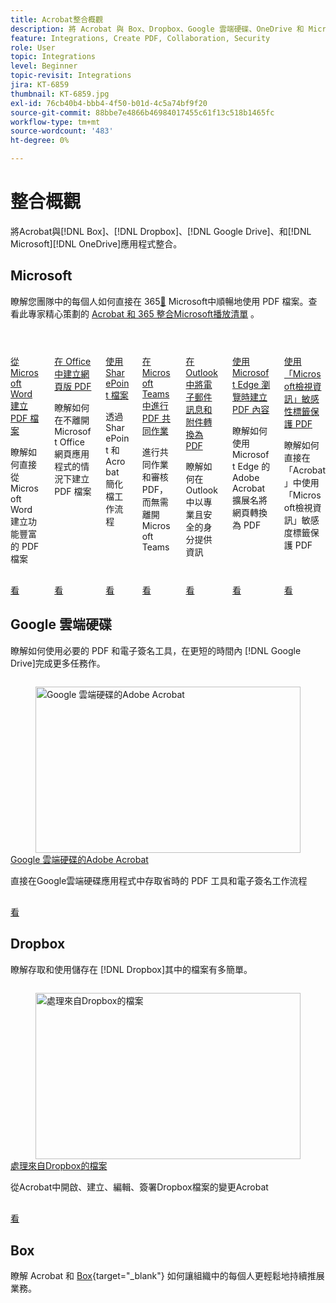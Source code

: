 ```yaml
---
title: Acrobat整合概觀
description: 將 Acrobat 與 Box、Dropbox、Google 雲端硬碟、OneDrive 和 Microsoft 應用程式整合
feature: Integrations, Create PDF, Collaboration, Security
role: User
topic: Integrations
level: Beginner
topic-revisit: Integrations
jira: KT-6859
thumbnail: KT-6859.jpg
exl-id: 76cb40b4-bbb4-4f50-b01d-4c5a74bf9f20
source-git-commit: 88bbe7e4866b46984017455c61f13c518b1465fc
workflow-type: tm+mt
source-wordcount: '483'
ht-degree: 0%

---
```


# 整合概觀

將Acrobat與[!DNL Box]、[!DNL Dropbox]、[!DNL Google Drive]、和[!DNL Microsoft]&#x200B;[!DNL OneDrive]應用程式整合。

## Microsoft

瞭解您團隊中的每個人如何直接在 365[&#128279;](https://www.adobe.com/documentcloud/integrations/microsoft-office-365.html) Microsoft中順暢地使用 PDF 檔案。查看此專家精心策劃的 [Acrobat 和 365 整合Microsoft播放清單](https://experienceleague.adobe.com/zh-hant/playlists/acrobat-integrate-microsoft-365) 。


<!-- START CARDS HTML - DO NOT MODIFY BY HAND -->
<div class="columns">
    <div class="column is-half-tablet is-half-desktop is-one-third-widescreen" aria-label="Create PDF files from Microsoft Word">
        <div class="card" style="height: 100%; display: flex; flex-direction: column; height: 100%;">
            <div class="card-image">
                <figure class="image x-is-16by9">
                    <a href="https://experienceleague.adobe.com/zh-hant/docs/document-cloud-learn/acrobat-learning/integrations/createfromword" title="從 Microsoft Word 建立 PDF 檔案" target="_self" rel="referrer">
                        <img class="is-bordered-r-small" src="https://experienceleague.adobe.com/zh-hant/docs/document-cloud-learn/acrobat-learning/integrations/media_160850f4e616bba4cc020274b0bb208219bc5ba9a.png?width=400&format=webply&optimize=medium" alt="從 Microsoft Word 建立 PDF 檔案"
                             style="width: 100%; aspect-ratio: 16 / 9; object-fit: cover; overflow: hidden; display: block; margin: auto;">
                    </a>
                </figure>
            </div>
            <div class="card-content is-padded-small" style="display: flex; flex-direction: column; flex-grow: 1; justify-content: space-between;">
                <div class="top-card-content">
                    <p class="headline is-size-6 has-text-weight-bold">
                        <a href="https://experienceleague.adobe.com/zh-hant/docs/document-cloud-learn/acrobat-learning/integrations/createfromword" target="_self" rel="referrer" title="從 Microsoft Word 建立 PDF 檔案">從 Microsoft Word 建立 PDF 檔案</a>
                    </p>
                    <p class="is-size-6">瞭解如何直接從 Microsoft Word 建立功能豐富的 PDF 檔案</p>
                </div>
                <a href="https://experienceleague.adobe.com/zh-hant/docs/document-cloud-learn/acrobat-learning/integrations/createfromword" target="_self" rel="referrer" class="spectrum-Button spectrum-Button--outline spectrum-Button--primary spectrum-Button--sizeM" style="align-self: flex-start; margin-top: 1rem;">
                    <span class="spectrum-Button-label has-no-wrap has-text-weight-bold">看</span>
                </a>
            </div>
        </div>
    </div>
    <div class="column is-half-tablet is-half-desktop is-one-third-widescreen" aria-label="Create PDFs in Office for the web">
        <div class="card" style="height: 100%; display: flex; flex-direction: column; height: 100%;">
            <div class="card-image">
                <figure class="image x-is-16by9">
                    <a href="https://experienceleague.adobe.com/zh-hant/docs/document-cloud-learn/acrobat-learning/integrations/createofficeweb" title="在 Office 中建立網頁版 PDF" target="_self" rel="referrer">
                        <img class="is-bordered-r-small" src="https://experienceleague.adobe.com/zh-hant/docs/document-cloud-learn/acrobat-learning/integrations/media_18aa95e189db566b04ebc9fbe5b06bf2824641c4d.png?width=400&format=webply&optimize=medium" alt="在 Office 中建立網頁版 PDF"
                             style="width: 100%; aspect-ratio: 16 / 9; object-fit: cover; overflow: hidden; display: block; margin: auto;">
                    </a>
                </figure>
            </div>
            <div class="card-content is-padded-small" style="display: flex; flex-direction: column; flex-grow: 1; justify-content: space-between;">
                <div class="top-card-content">
                    <p class="headline is-size-6 has-text-weight-bold">
                        <a href="https://experienceleague.adobe.com/zh-hant/docs/document-cloud-learn/acrobat-learning/integrations/createofficeweb" target="_self" rel="referrer" title="在 Office 中建立網頁版 PDF">在 Office 中建立網頁版 PDF</a>
                    </p>
                    <p class="is-size-6">瞭解如何在不離開 Microsoft Office 網頁應用程式的情況下建立 PDF 檔案</p>
                </div>
                <a href="https://experienceleague.adobe.com/zh-hant/docs/document-cloud-learn/acrobat-learning/integrations/createofficeweb" target="_self" rel="referrer" class="spectrum-Button spectrum-Button--outline spectrum-Button--primary spectrum-Button--sizeM" style="align-self: flex-start; margin-top: 1rem;">
                    <span class="spectrum-Button-label has-no-wrap has-text-weight-bold">看</span>
                </a>
            </div>
        </div>
    </div>
    <div class="column is-half-tablet is-half-desktop is-one-third-widescreen" aria-label="Work with your SharePoint files">
        <div class="card" style="height: 100%; display: flex; flex-direction: column; height: 100%;">
            <div class="card-image">
                <figure class="image x-is-16by9">
                    <a href="https://experienceleague.adobe.com/zh-hant/docs/document-cloud-learn/acrobat-learning/integrations/acrobatandsp" title="使用 SharePoint 檔案" target="_self" rel="referrer">
                        <img class="is-bordered-r-small" src="https://experienceleague.adobe.com/zh-hant/docs/document-cloud-learn/acrobat-learning/integrations/media_11c43a21e8c6e903139e82e352cdc6a5cea8fc0b0.png?width=400&format=webply&optimize=medium" alt="使用 SharePoint 檔案"
                             style="width: 100%; aspect-ratio: 16 / 9; object-fit: cover; overflow: hidden; display: block; margin: auto;">
                    </a>
                </figure>
            </div>
            <div class="card-content is-padded-small" style="display: flex; flex-direction: column; flex-grow: 1; justify-content: space-between;">
                <div class="top-card-content">
                    <p class="headline is-size-6 has-text-weight-bold">
                        <a href="https://experienceleague.adobe.com/zh-hant/docs/document-cloud-learn/acrobat-learning/integrations/acrobatandsp" target="_self" rel="referrer" title="使用 SharePoint 檔案">使用 SharePoint 檔案</a>
                    </p>
                    <p class="is-size-6">透過 SharePoint 和 Acrobat 簡化檔工作流程</p>
                </div>
                <a href="https://experienceleague.adobe.com/zh-hant/docs/document-cloud-learn/acrobat-learning/integrations/acrobatandsp" target="_self" rel="referrer" class="spectrum-Button spectrum-Button--outline spectrum-Button--primary spectrum-Button--sizeM" style="align-self: flex-start; margin-top: 1rem;">
                    <span class="spectrum-Button-label has-no-wrap has-text-weight-bold">看</span>
                </a>
            </div>
        </div>
    </div>
    <div class="column is-half-tablet is-half-desktop is-one-third-widescreen" aria-label="PDF collaboration in Microsoft Teams">
        <div class="card" style="height: 100%; display: flex; flex-direction: column; height: 100%;">
            <div class="card-image">
                <figure class="image x-is-16by9">
                    <a href="https://experienceleague.adobe.com/zh-hant/docs/document-cloud-learn/acrobat-learning/integrations/acrobatandteams" title="在 Microsoft Teams 中進行 PDF 共同作業" target="_self" rel="referrer">
                        <img class="is-bordered-r-small" src="https://experienceleague.adobe.com/zh-hant/docs/document-cloud-learn/acrobat-learning/integrations/media_188870a15e61bcc699e58800392f30c1122ec61df.png?width=400&format=webply&optimize=medium" alt="在 Microsoft Teams 中進行 PDF 共同作業"
                             style="width: 100%; aspect-ratio: 16 / 9; object-fit: cover; overflow: hidden; display: block; margin: auto;">
                    </a>
                </figure>
            </div>
            <div class="card-content is-padded-small" style="display: flex; flex-direction: column; flex-grow: 1; justify-content: space-between;">
                <div class="top-card-content">
                    <p class="headline is-size-6 has-text-weight-bold">
                        <a href="https://experienceleague.adobe.com/zh-hant/docs/document-cloud-learn/acrobat-learning/integrations/acrobatandteams" target="_self" rel="referrer" title="在 Microsoft Teams 中進行 PDF 共同作業">在 Microsoft Teams 中進行 PDF 共同作業</a>
                    </p>
                    <p class="is-size-6">進行共同作業和審核 PDF，而無需離開Microsoft Teams</p>
                </div>
                <a href="https://experienceleague.adobe.com/zh-hant/docs/document-cloud-learn/acrobat-learning/integrations/acrobatandteams" target="_self" rel="referrer" class="spectrum-Button spectrum-Button--outline spectrum-Button--primary spectrum-Button--sizeM" style="align-self: flex-start; margin-top: 1rem;">
                    <span class="spectrum-Button-label has-no-wrap has-text-weight-bold">看</span>
                </a>
            </div>
        </div>
    </div>
    <div class="column is-half-tablet is-half-desktop is-one-third-widescreen" aria-label="Convert email messages and attachments to PDF in Outlook">
        <div class="card" style="height: 100%; display: flex; flex-direction: column; height: 100%;">
            <div class="card-image">
                <figure class="image x-is-16by9">
                    <a href="https://experienceleague.adobe.com/zh-hant/docs/document-cloud-learn/acrobat-learning/integrations/outlook" title="在 Outlook 中將電子郵件訊息和附件轉換為 PDF" target="_self" rel="referrer">
                        <img class="is-bordered-r-small" src="https://experienceleague.adobe.com/zh-hant/docs/document-cloud-learn/acrobat-learning/integrations/media_1ec7f9367d8d7b1377ae45b9701b9c5556a07484e.png?width=400&format=webply&optimize=medium" alt="在 Outlook 中將電子郵件訊息和附件轉換為 PDF"
                             style="width: 100%; aspect-ratio: 16 / 9; object-fit: cover; overflow: hidden; display: block; margin: auto;">
                    </a>
                </figure>
            </div>
            <div class="card-content is-padded-small" style="display: flex; flex-direction: column; flex-grow: 1; justify-content: space-between;">
                <div class="top-card-content">
                    <p class="headline is-size-6 has-text-weight-bold">
                        <a href="https://experienceleague.adobe.com/zh-hant/docs/document-cloud-learn/acrobat-learning/integrations/outlook" target="_self" rel="referrer" title="在 Outlook 中將電子郵件訊息和附件轉換為 PDF">在 Outlook 中將電子郵件訊息和附件轉換為 PDF</a>
                    </p>
                    <p class="is-size-6">瞭解如何在 Outlook 中以專業且安全的身分提供資訊</p>
                </div>
                <a href="https://experienceleague.adobe.com/zh-hant/docs/document-cloud-learn/acrobat-learning/integrations/outlook" target="_self" rel="referrer" class="spectrum-Button spectrum-Button--outline spectrum-Button--primary spectrum-Button--sizeM" style="align-self: flex-start; margin-top: 1rem;">
                    <span class="spectrum-Button-label has-no-wrap has-text-weight-bold">看</span>
                </a>
            </div>
        </div>
    </div>
    <div class="column is-half-tablet is-half-desktop is-one-third-widescreen" aria-label="Create PDF content while browsing with Microsoft Edge">
        <div class="card" style="height: 100%; display: flex; flex-direction: column; height: 100%;">
            <div class="card-image">
                <figure class="image x-is-16by9">
                    <a href="https://experienceleague.adobe.com/zh-hant/docs/document-cloud-learn/acrobat-learning/integrations/edge" title="使用 Microsoft Edge 瀏覽時建立 PDF 內容" target="_self" rel="referrer">
                        <img class="is-bordered-r-small" src="https://experienceleague.adobe.com/zh-hant/docs/document-cloud-learn/acrobat-learning/integrations/media_1c6d030256fba40db1a9b2a9bfd53798abbb5048a.png?width=400&format=webply&optimize=medium" alt="使用 Microsoft Edge 瀏覽時建立 PDF 內容"
                             style="width: 100%; aspect-ratio: 16 / 9; object-fit: cover; overflow: hidden; display: block; margin: auto;">
                    </a>
                </figure>
            </div>
            <div class="card-content is-padded-small" style="display: flex; flex-direction: column; flex-grow: 1; justify-content: space-between;">
                <div class="top-card-content">
                    <p class="headline is-size-6 has-text-weight-bold">
                        <a href="https://experienceleague.adobe.com/zh-hant/docs/document-cloud-learn/acrobat-learning/integrations/edge" target="_self" rel="referrer" title="使用 Microsoft Edge 瀏覽時建立 PDF 內容">使用 Microsoft Edge 瀏覽時建立 PDF 內容</a>
                    </p>
                    <p class="is-size-6">瞭解如何使用 Microsoft Edge 的Adobe Acrobat擴展名將網頁轉換為 PDF</p>
                </div>
                <a href="https://experienceleague.adobe.com/zh-hant/docs/document-cloud-learn/acrobat-learning/integrations/edge" target="_self" rel="referrer" class="spectrum-Button spectrum-Button--outline spectrum-Button--primary spectrum-Button--sizeM" style="align-self: flex-start; margin-top: 1rem;">
                    <span class="spectrum-Button-label has-no-wrap has-text-weight-bold">看</span>
                </a>
            </div>
        </div>
    </div>
    <div class="column is-half-tablet is-half-desktop is-one-third-widescreen" aria-label="Protect PDFs using Microsoft Purview Information sensitivity labels">
        <div class="card" style="height: 100%; display: flex; flex-direction: column; height: 100%;">
            <div class="card-image">
                <figure class="image x-is-16by9">
                    <a href="https://experienceleague.adobe.com/zh-hant/docs/document-cloud-learn/acrobat-learning/integrations/microsoftsensitivitylabels" title="使用「Microsoft檢視資訊」敏感性標籤保護 PDF" target="_self" rel="referrer">
                        <img class="is-bordered-r-small" src="https://experienceleague.adobe.com/zh-hant/docs/document-cloud-learn/acrobat-learning/integrations/media_1085db4004c8609c978659d2faaaa254392749f9a.png?width=400&format=webply&optimize=medium" alt="使用「Microsoft檢視資訊」敏感性標籤保護 PDF"
                             style="width: 100%; aspect-ratio: 16 / 9; object-fit: cover; overflow: hidden; display: block; margin: auto;">
                    </a>
                </figure>
            </div>
            <div class="card-content is-padded-small" style="display: flex; flex-direction: column; flex-grow: 1; justify-content: space-between;">
                <div class="top-card-content">
                    <p class="headline is-size-6 has-text-weight-bold">
                        <a href="https://experienceleague.adobe.com/zh-hant/docs/document-cloud-learn/acrobat-learning/integrations/microsoftsensitivitylabels" target="_self" rel="referrer" title="使用「Microsoft檢視資訊」敏感性標籤保護 PDF">使用「Microsoft檢視資訊」敏感性標籤保護 PDF</a>
                    </p>
                    <p class="is-size-6">瞭解如何直接在「Acrobat」中使用「Microsoft檢視資訊」敏感度標籤保護 PDF</p>
                </div>
                <a href="https://experienceleague.adobe.com/zh-hant/docs/document-cloud-learn/acrobat-learning/integrations/microsoftsensitivitylabels" target="_self" rel="referrer" class="spectrum-Button spectrum-Button--outline spectrum-Button--primary spectrum-Button--sizeM" style="align-self: flex-start; margin-top: 1rem;">
                    <span class="spectrum-Button-label has-no-wrap has-text-weight-bold">看</span>
                </a>
            </div>
        </div>
    </div>
</div>
<!-- END CARDS HTML - DO NOT MODIFY BY HAND -->

## Google 雲端硬碟

瞭解如何使用必要的 PDF 和電子簽名工具，在更短的時間內 [!DNL Google Drive]完成更多任務作。

<!-- START CARDS HTML - DO NOT MODIFY BY HAND -->
<div class="columns">
    <div class="column is-half-tablet is-half-desktop is-one-third-widescreen" aria-label="Adobe Acrobat for Google Drive">
        <div class="card" style="height: 100%; display: flex; flex-direction: column; height: 100%;">
            <div class="card-image">
                <figure class="image x-is-16by9">
                    <a href="https://experienceleague.adobe.com/zh-hant/docs/document-cloud-learn/acrobat-learning/integrations/acrobatandgoogle" title="Google 雲端硬碟的Adobe Acrobat" target="_self" rel="referrer">
                        <img class="is-bordered-r-small" src="https://experienceleague.adobe.com/zh-hant/docs/document-cloud-learn/acrobat-learning/integrations/media_10e63a1100a749da85d52fea9c8632aa92961ea5f.png?width=400&format=webply&optimize=medium" alt="Google 雲端硬碟的Adobe Acrobat"
                             style="width: 100%; aspect-ratio: 16 / 9; object-fit: cover; overflow: hidden; display: block; margin: auto;">
                    </a>
                </figure>
            </div>
            <div class="card-content is-padded-small" style="display: flex; flex-direction: column; flex-grow: 1; justify-content: space-between;">
                <div class="top-card-content">
                    <p class="headline is-size-6 has-text-weight-bold">
                        <a href="https://experienceleague.adobe.com/zh-hant/docs/document-cloud-learn/acrobat-learning/integrations/acrobatandgoogle" target="_self" rel="referrer" title="Google 雲端硬碟的Adobe Acrobat">Google 雲端硬碟的Adobe Acrobat</a>
                    </p>
                    <p class="is-size-6">直接在Google雲端硬碟應用程式中存取省時的 PDF 工具和電子簽名工作流程</p>
                </div>
                <a href="https://experienceleague.adobe.com/zh-hant/docs/document-cloud-learn/acrobat-learning/integrations/acrobatandgoogle" target="_self" rel="referrer" class="spectrum-Button spectrum-Button--outline spectrum-Button--primary spectrum-Button--sizeM" style="align-self: flex-start; margin-top: 1rem;">
                    <span class="spectrum-Button-label has-no-wrap has-text-weight-bold">看</span>
                </a>
            </div>
        </div>
    </div>
</div>
<!-- END CARDS HTML - DO NOT MODIFY BY HAND -->

## Dropbox

瞭解存取和使用儲存在 [!DNL Dropbox]其中的檔案有多簡單。

<!-- START CARDS HTML - DO NOT MODIFY BY HAND -->
<div class="columns">
    <div class="column is-half-tablet is-half-desktop is-one-third-widescreen" aria-label="Work with files from Dropbox">
        <div class="card" style="height: 100%; display: flex; flex-direction: column; height: 100%;">
            <div class="card-image">
                <figure class="image x-is-16by9">
                    <a href="https://experienceleague.adobe.com/zh-hant/docs/document-cloud-learn/acrobat-learning/integrations/acrobat-dropbox" title="處理來自Dropbox的檔案" target="_self" rel="referrer">
                        <img class="is-bordered-r-small" src="https://experienceleague.adobe.com/zh-hant/docs/document-cloud-learn/acrobat-learning/integrations/media_105ee44c75a28d5f8ed139a2224a0b54293bbe7c6.png?width=400&format=webply&optimize=medium" alt="處理來自Dropbox的檔案"
                             style="width: 100%; aspect-ratio: 16 / 9; object-fit: cover; overflow: hidden; display: block; margin: auto;">
                    </a>
                </figure>
            </div>
            <div class="card-content is-padded-small" style="display: flex; flex-direction: column; flex-grow: 1; justify-content: space-between;">
                <div class="top-card-content">
                    <p class="headline is-size-6 has-text-weight-bold">
                        <a href="https://experienceleague.adobe.com/zh-hant/docs/document-cloud-learn/acrobat-learning/integrations/acrobat-dropbox" target="_self" rel="referrer" title="處理來自Dropbox的檔案">處理來自Dropbox的檔案</a>
                    </p>
                    <p class="is-size-6">從Acrobat中開啟、建立、編輯、簽署Dropbox檔案的變更Acrobat</p>
                </div>
                <a href="https://experienceleague.adobe.com/zh-hant/docs/document-cloud-learn/acrobat-learning/integrations/acrobat-dropbox" target="_self" rel="referrer" class="spectrum-Button spectrum-Button--outline spectrum-Button--primary spectrum-Button--sizeM" style="align-self: flex-start; margin-top: 1rem;">
                    <span class="spectrum-Button-label has-no-wrap has-text-weight-bold">看</span>
                </a>
            </div>
        </div>
    </div>
</div>
<!-- END CARDS HTML - DO NOT MODIFY BY HAND -->

## Box

瞭解 Acrobat 和 [Box](https://www.adobe.com/documentcloud/integrations/box.html){target="_blank"} 如何讓組織中的每個人更輕鬆地持續推展業務。
